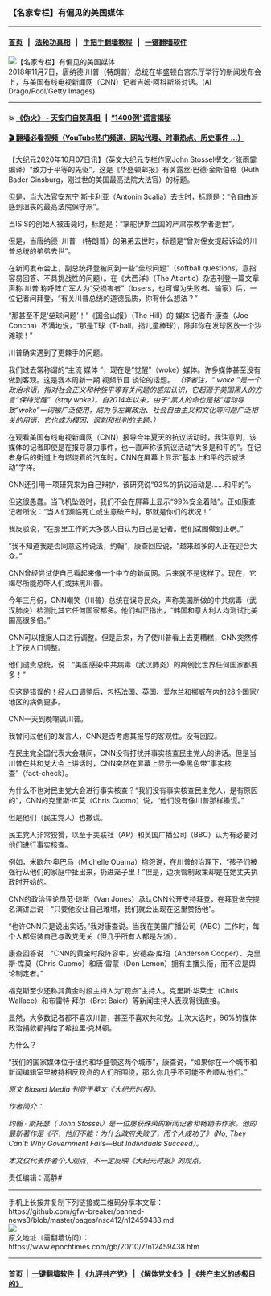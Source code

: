 ### 【名家专栏】有偏见的美国媒体
------------------------

#### [首页](https://github.com/gfw-breaker/banned-news3/blob/master/README.md) &nbsp;&nbsp;|&nbsp;&nbsp; [法轮功真相](https://github.com/begood0513/basic/blob/master/README.md)  &nbsp;&nbsp;|&nbsp;&nbsp; [手把手翻墙教程](https://github.com/gfw-breaker/guides/wiki)  &nbsp;&nbsp;|&nbsp;&nbsp; [一键翻墙软件](https://github.com/gfw-breaker/nogfw/blob/master/README.md)  



<div><img alt="【名家专栏】有偏见的美国媒体" class="attachment-djy_600_400 size-djy_600_400 wp-post-image" src="https://i.epochtimes.com/assets/uploads/2020/10/GettyImages-1058676634-web-1200x716-600x400.jpg"/>
<div class="caption">
 2018年11月7日，唐纳德‧川普（特朗普）总统在华盛顿白宫东厅举行的新闻发布会上，与美国有线电视新闻网（CNN）记者吉姆‧阿科斯塔对话。(Al Drago/Pool/Getty Images)
</div></div><hr/>

#### 💥 [《伪火》 - 天安门自焚真相 ](http://158.247.195.190:10000/videos/blog/weihuo.html)&nbsp; |&nbsp; [“1400例”谎言揭秘  ](http://158.247.195.190:10000/videos/blog/jiexi1400.html)

#### [ 🎬  翻墙必看视频（YouTube热门频道、网站代理、时事热点、历史事件 ...）](https://github.com/gfw-breaker/links/blob/master/banned.md)

<div><p>
 【大纪元2020年10月07日讯】（英文大纪元专栏作家John Stossel撰文／张雨霏编译）“致力于平等的先驱”，这是《华盛顿邮报》有关露丝‧巴德‧金斯伯格（Ruth Bader Ginsburg，刚过世的美国最高法院大法官）的标题。
</p>
<p>
 但是，当大法官安东宁‧斯卡利亚（Antonin Scalia）去世时，标题是：“令自由派感到沮丧的最高法院保守派”。
</p>
<p>
 当ISIS的创始人被击毙时，标题是：“掌舵伊斯兰国的严肃宗教学者逝世”。
</p>
<p>
 但是，当唐纳德‧
 <ok href="https://www.epochtimes.com/gb/tag/%E5%B7%9D%E6%99%AE.html">
  川普
 </ok>
 （特朗普）的弟弟去世时，标题是“曾对侄女提起诉讼的川普总统的弟弟去世”。
</p>
<p>
 在新闻发布会上，副总统拜登被问到一些“垒球问题”（softball questions，意指容易回答、不具挑战性的问题）。在《大西洋》（The Atlantic）杂志刊登一篇文章声称
 <ok href="https://www.epochtimes.com/gb/tag/%E5%B7%9D%E6%99%AE.html">
  川普
 </ok>
 称呼阵亡军人为“受损害者”（losers，也可译为失败者、输家）后，一位记者问拜登，“有关川普总统的道德品质，你有什么想法？”
</p>
<p>
 “那甚至不是‘垒球问题’！”《国会山报》（The Hill）的
 <ok href="https://www.epochtimes.com/gb/tag/%E5%AA%92%E4%BD%93.html">
  媒体
 </ok>
 记者乔‧康查（Joe Concha）不满地说，“那是T球（T-ball，指儿童棒球），除非你在发球区放一个沙滩球！”
</p>
<p>
 川普确实遇到了更棘手的问题。
</p>
<p>
 我们过去常称谓的“主流
 <ok href="https://www.epochtimes.com/gb/tag/%E5%AA%92%E4%BD%93.html">
  媒体
 </ok>
 ”，现在是“觉醒”（woke）媒体。许多媒体甚至没有做到客观。这是我本周新一期
 <ok href="https://www.youtube.com/watch?v=yN3WZUgYcV0&amp;ab_channel=JohnStossel">
  视频节目
 </ok>
 谈论的话题。
 <em>
  （译者注，“
 </em>
 <em>
  <ok href="https://en.wikipedia.org/wiki/Woke#:~:text=the%20online%20encyclopedia.-,Modern%20usage,teen%20slang%20word%20for%202016">
   woke
  </ok>
  ”是一个政治术语，指对社会正义和种族平等有关问题的感知认识，它起源于美国黑人的方言“保持觉醒”（stay woke）。自2014年以来，由于“黑人的命也是铭”运动导致“woke”一词被广泛使用，成为与左翼政治、社会自由主义和文化等问题广泛相关的用语，它也成为模因、讽刺和批判的主题。）
 </em>
</p>
<p>
 在观看美国有线电视新闻网（CNN）报导今年夏天的抗议活动时，我注意到，该媒体的记者即使是在报导暴力事件，也一直声称该抗议活动“大多是和平的”。在记者身后的街道上有燃烧着的汽车时，CNN在屏幕上显示“基本上和平的示威活动”字样。
</p>
<p>
 CNN还引用一项研究来为自己辩护，该研究说“93%的抗议活动是……和平的”。
</p>
<p>
 但这很愚蠢。当飞机坠毁时，我们不会在屏幕上显示“99%安全着陆”。正如康查记者所说：“当人们濒临死亡或生意破产时，那就是你们的状况！”
</p>
<p>
 我反驳说，“在那里工作的大多数人自认为自己是记者。他们试图做到正确。”
</p>
<p>
 “我不知道我是否同意这种说法，约翰”，康查回应说，“越来越多的人正在迎合大众。”
</p>
<p>
 CNN曾经尝试使自己看起来像一个中立的新闻网。后来就不是这样了。现在，它竭尽所能恐吓人们或抹黑川普。
</p>
<p>
 今年三月份，CNN嘲笑（川普）总统在误导民众，声称美国所做的中共病毒（武汉肺炎）检测比其它任何国家都多。他们纠正指出，“韩国和意大利人均测试比美国高很多倍。”
</p>
<p>
 CNN可以根据人口进行调整。但是后来，为了使川普看上去更糟糕，CNN突然停止了按人口调整。
</p>
<p>
 他们谴责总统，说：“美国感染中共病毒（武汉肺炎）的病例比世界任何国家都要多！”
</p>
<p>
 但这是错误的！经人口调整后，包括法国、英国、爱尔兰和挪威在内的28个国家/地区的病例更多。
</p>
<p>
 CNN一天到晚嘲讽川普。
</p>
<p>
 我曾问过他们的发言人，CNN是否考虑其报导的客观性。没有回应。
</p>
<p>
 在民主党全国代表大会期间，CNN没有打扰并事实核查民主党人的讲话。但是当川普在共和党大会上讲话时，CNN突然在屏幕上显示一条黑色带“事实核查”（fact-check）。
</p>
<p>
 为什么不也对民主党大会进行事实核查？“我们没有事实核查民主党人，是有原因的”，CNN的克里斯‧库莫（Chris Cuomo）说，“他们没有像川普那样撒谎。”
</p>
<p>
 但是他们（民主党人）也撒谎。
</p>
<p>
 民主党人非常狡猾，以至于美联社（AP）和英国广播公司（BBC）认为有必要对他们进行事实核查。
</p>
<p>
 例如，米歇尔‧奥巴马（Michelle Obama）抱怨说，在川普的治理下，“孩子们被强行从他们的家庭中扯出来，扔进笼子里！”但是，边境管制政策却是在她丈夫执政时开始的。
</p>
<p>
 CNN的政治评论员范‧琼斯（Van Jones）承认CNN公开支持拜登，在拜登做完提名演讲后说：“只要他没让自己难堪，我们就会出现在这里赞扬他”。
</p>
<p>
 “也许CNN只是说出实话。”我对康查说。当我在美国广播公司（ABC）工作时，每个人都假装自己与政党无关（但几乎所有人都是左派）。
</p>
<p>
 康查回答说：“CNN的黄金时段阵容中，安德森‧库珀（Anderson Cooper）、克里斯‧库莫（Chris Cuomo）和唐‧雷蒙（Don Lemon）拥有主播头衔，而不应是舆论制定者。”
</p>
<p>
 福克斯至少还称其黄金时段主持人为“观点”主持人。克里斯‧华莱士（Chris Wallace）和布雷特‧拜尔（Bret Baier）等新闻主持人表现得很直接。
</p>
<p>
 显然，大多数记者都不喜欢川普，甚至不喜欢共和党。上次大选时，96%的媒体政治捐款都捐给了希拉里‧克林顿。
</p>
<p>
 为什么？
</p>
<p>
 “我们的国家媒体位于纽约和华盛顿这两个城市”，康查说，“如果你在一个城市和新闻编辑室里被持相反观点的人们所围绕，那么你几乎不可能不去顺从他们。”
</p>
<p>
 <em>
  原文
 </em>
 <em>
  <ok href="https://www.theepochtimes.com/biased-media_3520381.html">
   Biased Media
  </ok>
  刊登于英文《大纪元时报》。
 </em>
</p>
<p>
 <em>
  作者简介：
 </em>
</p>
<p>
 <em>
  约翰
 </em>
 <em>
  ‧
 </em>
 <em>
  斯托瑟（
 </em>
 <em>
  John Stossel）是一位屡获殊荣的新闻记者和畅销书作家。他的最新著作是《不，他们不能：为什么政府失败了，而个人成功了》（No, They Can’t: Why Government Fails—But Individuals Succeed）。
 </em>
</p>
<p>
 <em>
  本文仅代表作者个人观点，不一定反映《大纪元时报》的观点。
 </em>
</p>
<p>
 责任编辑：高静#
</p>
</div>
<hr/>
手机上长按并复制下列链接或二维码分享本文章：<br/>
https://github.com/gfw-breaker/banned-news3/blob/master/pages/nsc412/n12459438.md <br/>
<a href='https://github.com/gfw-breaker/banned-news3/blob/master/pages/nsc412/n12459438.md'><img src='https://github.com/gfw-breaker/banned-news3/blob/master/pages/nsc412/n12459438.md.png'/></a> <br/>
原文地址（需翻墙访问）：https://www.epochtimes.com/gb/20/10/7/n12459438.htm


------------------------
#### [首页](https://github.com/gfw-breaker/banned-news3/blob/master/README.md) &nbsp;|&nbsp; [一键翻墙软件](https://github.com/gfw-breaker/nogfw/blob/master/README.md) &nbsp;| [《九评共产党》](https://github.com/gfw-breaker/9ping.md/blob/master/README.md#九评之一评共产党是什么) | [《解体党文化》](https://github.com/gfw-breaker/jtdwh.md/blob/master/README.md) | [《共产主义的终极目的》](https://github.com/gfw-breaker/gczydzjmd.md/blob/master/README.md)


<img src='http://gfw-breaker.win/banned-news3/pages/nsc412/n12459438.md' width='0px' height='0px'/>